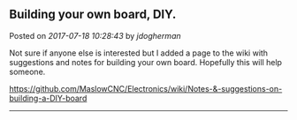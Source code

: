## Building your own board, DIY.
Posted on *2017-07-18 10:28:43* by *jdogherman*

Not sure if anyone else is interested but I added a page to the wiki with suggestions and notes for building your own board. Hopefully this will help someone.

https://github.com/MaslowCNC/Electronics/wiki/Notes-&-suggestions-on-building-a-DIY-board

---

